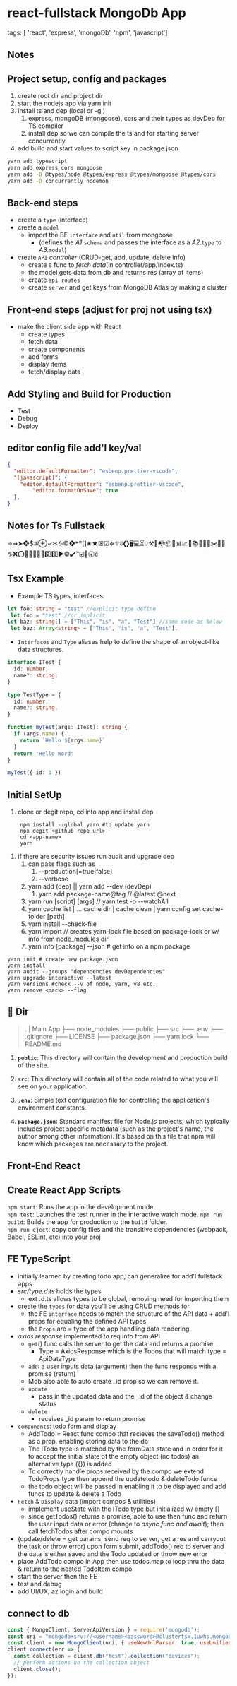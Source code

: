 
# react-fullstack MongoDb App

tags: [ 'react', 'express', 'mongoDb', 'npm', 'javascript']

## Notes

## Project setup, config and packages

1. create root dir and project dir
2. start the nodejs app via yarn init
3. install ts and dep (local or -g )
   1. express, mongoDB (mongoose), cors and their types as devDep for TS compiler
   2. install dep so we can compile the ts and for starting server concurrently
4. add build and start values to script key in package.json

```bash
yarn add typescript
yarn add express cors mongoose
yarn add -D @types/node @types/express @types/mongoose @types/cors
yarn add -D concurrently nodemon
```

## Back-end steps

- create a `type` (interface)
- create a `model`
  - import the BE `interface` and `util` from mongoose
    - (defines the _A1_.`schema` and passes the interface as a _A2_.`type` to _A3_.`model`)
- create `API` _controller_ (CRUD-get, add, update, delete info)
  - create a func to _fetch data_(in controller/app/index.ts)
  - the model gets data from db and returns res (array of items)
  - create `api routes`
  - create `server` and get keys from MongoDB Atlas by making a cluster

## Front-end steps (adjust for proj not using tsx)

- make the client side app with React
  - create types
  - fetch data
  - create components
  - add forms
  - display items
  - fetch/display data

## Add Styling and Build for Production

- Test
- Debug
- Deploy

## editor config file add'l key/val

```json
{
  "editor.defaultFormatter": "esbenp.prettier-vscode",
  "[javascript]": {
    "editor.defaultFormatter": "esbenp.prettier-vscode",
		"editor.formatOnSave": true
  },
}
```

## Notes for Ts Fullstack

➾➔➤❖$ℬ⊕✓✂︎♑️©❖❝❞[]✬★☒☑︎⇐⥣⇓❮❯🖥💻⏳💡⚒🔑📭📦📨📊📈📜📚📕📙📘✂️🔐🔎♑️❌⭕️🚫✅❎🌐🆗2️⃣0️⃣▶️©️✔️™️☑️🔘🕢é

## Tsx Example

- Example TS types, interfaces

```ts
let foo: string = "test" //explicit type define
 let foo = "test" //or implicit
let baz: string[] = ["This", "is", "a", "Test"] //same code as below
 let baz: Array<string> = ["This", "is", "a", "Test"].
```

- `Interfaces` and `Type` aliases help to define the shape of an object-like data structures.

```ts
interface ITest {
  id: number;
  name?: string;
}

type TestType = {
  id: number,
  name?: string,
}

function myTest(args: ITest): string {
  if (args.name) {
    return `Hello ${args.name}`
  }
  return "Hello Word"
}

myTest({ id: 1 })
```

## Initial SetUp

1. clone or degit repo, cd into app and install dep

```shell
    npm install --global yarn #to update yarn
    npx degit <github repo url>
    cd <app-name>
    yarn
```

1. if there are security issues run audit and upgrade dep
   1. can pass flags such as
      1. --production[=true|false]
      2. --verbose
   2. yarn add (dep) || yarn add --dev (devDep)
      1. yarn add package-name@tag // @latest @next
   3. yarn run [script] [args] // yarn test -o --watchAll
   4. yarn cache list | ... cache dir |  cache clean | yarn config set cache-folder [path]
   5. yarn install --check-file
   6. yarn import // creates yarn-lock file based on package-lock or w/ info from node_modules dir
   7. yarn info [package] --json # get info on a npm package

```shell
yarn init # create new package.json
yarn install
yarn audit --groups "dependencies devDependencies"
yarn upgrade-interactive --latest
yarn versions #check --v of node, yarn, v8 etc.
yarn remove <pack> --flag
```

## 🔎 Dir

   > .
    | Main App
    ├── node_modules
    ├── public
    ├── src
    ├── .env
    ├── .gitignore
    ├── LICENSE
    ├── package.json
    ├── yarn.lock
    └── README.md

1. **`public`**: This directory will contain the development and production build of the site.

2. **`src`**: This directory will contain all of the code related to what you will see on your application.

3. **`.env`**: Simple text configuration file for controlling the application's environment constants.

4. **`package.json`**: Standard manifest file for Node.js projects, which typically includes project specific metadata (such as the project's name, the author among other information). It's based on this file that npm will know which packages are necessary to the project.

## Front-End React

## Create React App Scripts

`npm start`: Runs the app in the development mode.\
`npm test`: Launches the test runner in the interactive watch mode.
`npm run build`: Builds the app for production to the `build` folder.\
`npm run eject`: copy config files and the transitive dependencies (webpack, Babel, ESLint, etc) into your proj

## FE TypeScript

- initially learned by creating todo app; can generalize for add'l fullstack apps
- _src/type.d.ts_ holds the types
  - ext .d.ts allows types to be global, removing need for importing them
- create the `types` for data you'll be using CRUD methods for
  - the FE `interface` needs to match the structure of the API data + add'l props for equaling the defined API types
  - the `Props` are = type of the app handling data rendering
- _axios response_ implemented to req info from API
  - `get`() func calls the server to get the data and returns a promise
    - Type = AxiosResponse which is the Todos that will match type = ApiDataType
  - `add`: a user inputs data (argument) then the func responds with a promise (return)
  - Mdb also able to auto create _id prop so we can remove it.
  - `update`
    - pass in the updated data and the _id of the object & change status
  - `delete`
    - receives _id param to return promise
- `components`: todo form and display
  - AddTodo = React func compo that recieves the saveTodo() method as a prop, enabling storing data to the db
  - The ITodo type is matched by the formData state and in order for it to accept the initial state of the empty object (no todos) an alternative type ({}) is added
  - To correctly handle props received by the compo we extend TodoProps type then append the updatetodo & deleteTodo funcs
  - the todo object will be passed in enabling it to be displayed and add funcs to update & delete a Todo
- `Fetch` & `Display` data (import compos & utilities)
  - implement useState with the ITodo type but initialized w/ empty []
  - since getTodos() returns a promise, able to use then func and return the user input data or error (change to _async func and await_); then call fetchTodos after compo mounts
- (update/delete = get params, send req to server, get a res and carryout the task or throw error) upon form submit, addTodo() req to server and the data is either saved and the Todo updated or throw new error
- place AddTodo compo in App then use todos.map to loop thru the data & return to the nested TodoItem compo
- start the server then the FE
- test and debug
- add UI/UX, az login and build

## connect to db

```js
const { MongoClient, ServerApiVersion } = require('mongodb');
const uri = "mongodb+srv://<username><password>@clustertsx.1uwhs.mongodb.net/myFirstDatabase?retryWrites=true&w=majority";
const client = new MongoClient(uri, { useNewUrlParser: true, useUnifiedTopology: true, serverApi: ServerApiVersion.v1 });
client.connect(err => {
  const collection = client.db("test").collection("devices");
  // perform actions on the collection object
  client.close();
});
```
